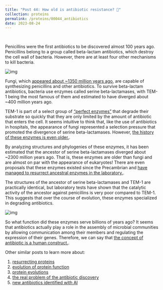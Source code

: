 ```yaml
---
title: "Post 44: How old is antibiotic resistance? 💊"
collection: proteins
permalink: /proteins/00044_antibiotics
date: 2023-08-24
---
```


&nbsp;

Penicillins were the first antibiotics to be discovered almost 100 years ago. Penicillins belong to a group called beta-lactam antibiotics, which destroy the cell wall of bacteria. However, there are at least four other mechanisms to kill bacteria.

![img](/images/proteins/00044_blas.png)

Fungi, which [appeared about ~1350 million years ago](https://www.sciencedirect.com/science/article/pii/S0960982222010193), are capable of synthesizing penicillins and other antibiotics. To survive beta-lactam antibiotics, bacteria use enzymes called serine beta-lactamases, with TEM-1 being the most famous of them and estimated to have diverged about ~400 million years ago.

TEM-1 is part of a select group of  [ “perfect enzymes”](https://pubs.acs.org/doi/10.1021/acs.chemrev.8b00039) that degrade their substrate so quickly that they are only limited by the amount of antibiotic that enters the cell. It seems intuitive to think that, like the use of antibiotics in hospitals, the appearance of fungi represented a selection pressure that promoted the divergence of serine beta-lactamases. However, [the history of these enzymes is even older.](https://academic.oup.com/peds/article/doi/10.1093/protein/gzab013/6294778). 

By analyzing structures and phylogenies of these enzymes, it has been estimated that the ancestor of serine beta-lactamases diverged about ~2300 million years ago. That is, these enzymes are older than fungi and are almost on par with the appearance of eukaryotes! There are even proposals that these enzymes existed since the Precambrian and [have managed to resurrect ancestral enzymes in the laboratory.](https://pubs.acs.org/doi/10.1021/ja311630a). 

The structures of the ancestor of serine beta-lactamases and TEM-1 are practically identical, but laboratory tests have shown that the catalytic activity of the ancestor against penicillins is very poor compared to TEM-1. This suggests that over the course of evolution, these enzymes specialized in degrading antibiotics. 

![img](/images/proteins/00044_blas2.png)

So what function did these enzymes serve billions of years ago? It seems that antibiotics actually play a role in the assembly of microbial communities by allowing communication among their members and regulating the expression of their genes. Therefore, we can say that [the concept of antibiotic is a human construct.](https://journals.asm.org/doi/10.1128/mbio.01966-21). 

Other similar posts to learn more about:
1. [resurrecting proteins](https://miangoaren.github.io/proteins/00017_md)
2. [evolution of protein function](https://miangoaren.github.io/proteins/00019_evo)
3. [protein evolutions ](https://miangoaren.github.io/proteins/00038_evo)
4. [the real problem of the antibiotic discovery](https://miangoaren.github.io/other/00007_anti)
5. [new antibiotics identified with AI](https://miangoaren.github.io/ai/00013_anti)



